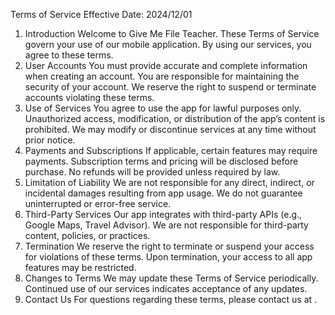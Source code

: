 Terms of Service
Effective Date: 2024/12/01
1. Introduction Welcome to Give Me File Teacher. These Terms of Service govern your use of our mobile application. By using our services, you agree to these terms.
2. User Accounts
You must provide accurate and complete information when creating an account.
You are responsible for maintaining the security of your account.
We reserve the right to suspend or terminate accounts violating these terms.
3. Use of Services
You agree to use the app for lawful purposes only.
Unauthorized access, modification, or distribution of the app’s content is prohibited.
We may modify or discontinue services at any time without prior notice.
4. Payments and Subscriptions
If applicable, certain features may require payments.
Subscription terms and pricing will be disclosed before purchase.
No refunds will be provided unless required by law.
5. Limitation of Liability
We are not responsible for any direct, indirect, or incidental damages resulting from app usage.
We do not guarantee uninterrupted or error-free service.
6. Third-Party Services
Our app integrates with third-party APIs (e.g., Google Maps, Travel Advisor).
We are not responsible for third-party content, policies, or practices.
7. Termination
We reserve the right to terminate or suspend your access for violations of these terms.
Upon termination, your access to all app features may be restricted.
8. Changes to Terms We may update these Terms of Service periodically. Continued use of our services indicates acceptance of any updates.
9. Contact Us For questions regarding these terms, please contact us at .